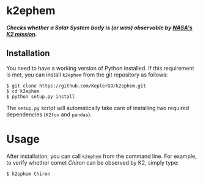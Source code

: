# k2ephem

***Checks  whether a Solar System body is (or was) observable by [NASA's K2 mission](http://keplerscience.arc.nasa.gov).***


## Installation

You need to have a working version of Python installed.
If this requirement is met, you can install `k2ephem`
from the git repository as follows:
```
$ git clone https://github.com/KeplerGO/k2ephem.git
$ cd k2ephem
$ python setup.py install
```
The `setup.py` script will automatically take care of installing two required dependencies (`K2fov` and `pandas`).


# Usage

After installation, you can call `k2ephem` from the command line.
For example, to verify whether comet *Chiron* can be observed by K2,
simply type:
```
$ k2ephem Chiron
```
